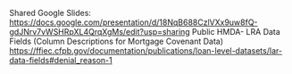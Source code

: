 Shared Google Slides: https://docs.google.com/presentation/d/18NqB688CzlVXx9uw8fQ-gdJNrv7vWSHRpXL4QrqXgMs/edit?usp=sharing
Public HMDA- LRA Data Fields (Column Descriptions for Mortgage Covenant Data) 
  https://ffiec.cfpb.gov/documentation/publications/loan-level-datasets/lar-data-fields#denial_reason-1
